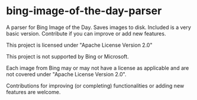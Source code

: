 bing-image-of-the-day-parser
============================

A parser for Bing Image of the Day. Saves images to disk. Included is a very basic version. Contribute if you can improve or add new features.

This project is licensed under "Apache License Version 2.0"

This project is not supported by Bing or Microsoft.

Each image from Bing may or may not have a license as applicable and are not covered under "Apache License Version 2.0".

Contributions for improving (or completing) functionalities or adding new features are welcome.
